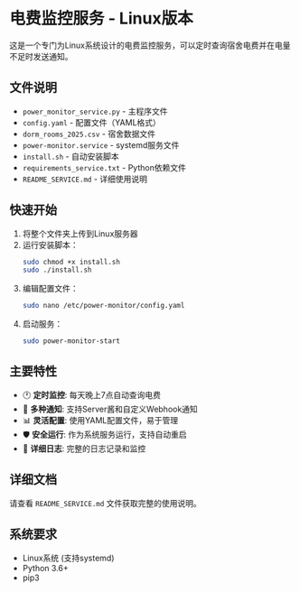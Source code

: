 # 电费监控服务 - Linux版本

这是一个专门为Linux系统设计的电费监控服务，可以定时查询宿舍电费并在电量不足时发送通知。

## 文件说明

- `power_monitor_service.py` - 主程序文件
- `config.yaml` - 配置文件（YAML格式）
- `dorm_rooms_2025.csv` - 宿舍数据文件
- `power-monitor.service` - systemd服务文件
- `install.sh` - 自动安装脚本
- `requirements_service.txt` - Python依赖文件
- `README_SERVICE.md` - 详细使用说明

## 快速开始

1. 将整个文件夹上传到Linux服务器
2. 运行安装脚本：
   ```bash
   sudo chmod +x install.sh
   sudo ./install.sh
   ```
3. 编辑配置文件：
   ```bash
   sudo nano /etc/power-monitor/config.yaml
   ```
4. 启动服务：
   ```bash
   sudo power-monitor-start
   ```

## 主要特性

- 🕐 **定时监控**: 每天晚上7点自动查询电费
- 🔔 **多种通知**: 支持Server酱和自定义Webhook通知
- 📊 **灵活配置**: 使用YAML配置文件，易于管理
- 🛡️ **安全运行**: 作为系统服务运行，支持自动重启
- 📝 **详细日志**: 完整的日志记录和监控

## 详细文档

请查看 `README_SERVICE.md` 文件获取完整的使用说明。

## 系统要求

- Linux系统 (支持systemd)
- Python 3.6+
- pip3 